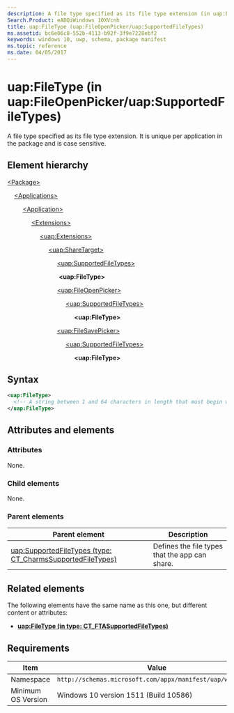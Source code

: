 ```yaml
---
description: A file type specified as its file type extension (in uap:FileOpenPicker/uap:SupportedFileTypes).
Search.Product: eADQiWindows 10XVcnh
title: uap:FileType (uap:FileOpenPicker/uap:SupportedFileTypes)
ms.assetid: bc6e06c8-552b-4113-b92f-3f9e7228ebf2
keywords: windows 10, uwp, schema, package manifest
ms.topic: reference
ms.date: 04/05/2017
---
```


# uap:FileType (in uap:FileOpenPicker/uap:SupportedFileTypes)

A file type specified as its file type extension. It is unique per application in the package and is case sensitive.

## Element hierarchy

[\<Package\>](element-package.md)

&nbsp;&nbsp;&nbsp;&nbsp;[\<Applications\>](element-applications.md)

&nbsp;&nbsp;&nbsp;&nbsp; &nbsp;&nbsp;&nbsp;&nbsp;[\<Application\>](element-application.md)

&nbsp;&nbsp;&nbsp;&nbsp; &nbsp;&nbsp;&nbsp;&nbsp; &nbsp;&nbsp;&nbsp;&nbsp;[\<Extensions\>](element-1-extensions.md)

&nbsp;&nbsp;&nbsp;&nbsp; &nbsp;&nbsp;&nbsp;&nbsp; &nbsp;&nbsp;&nbsp;&nbsp; &nbsp;&nbsp;&nbsp;&nbsp;[\<uap:Extensions\>](element-uap-extension.md)

&nbsp;&nbsp;&nbsp;&nbsp; &nbsp;&nbsp;&nbsp;&nbsp; &nbsp;&nbsp;&nbsp;&nbsp; &nbsp;&nbsp;&nbsp;&nbsp; &nbsp;&nbsp;&nbsp;&nbsp;[\<uap:ShareTarget\>](element-uap-sharetarget.md)

&nbsp;&nbsp;&nbsp;&nbsp; &nbsp;&nbsp;&nbsp;&nbsp; &nbsp;&nbsp;&nbsp;&nbsp; &nbsp;&nbsp;&nbsp;&nbsp; &nbsp;&nbsp;&nbsp;&nbsp; &nbsp;&nbsp;&nbsp;&nbsp;[\<uap:SupportedFileTypes\>](element-1-uap-supportedfiletypes.md)

&nbsp;&nbsp;&nbsp;&nbsp; &nbsp;&nbsp;&nbsp;&nbsp; &nbsp;&nbsp;&nbsp;&nbsp; &nbsp;&nbsp;&nbsp;&nbsp; &nbsp;&nbsp;&nbsp;&nbsp; &nbsp;&nbsp;&nbsp;&nbsp; **\<uap:FileType\>**

&nbsp;&nbsp;&nbsp;&nbsp; &nbsp;&nbsp;&nbsp;&nbsp; &nbsp;&nbsp;&nbsp;&nbsp; &nbsp;&nbsp;&nbsp;&nbsp; &nbsp;&nbsp;&nbsp;&nbsp; &nbsp;&nbsp;&nbsp;&nbsp;[\<uap:FileOpenPicker\>](element-uap-fileopenpicker.md)

&nbsp;&nbsp;&nbsp;&nbsp; &nbsp;&nbsp;&nbsp;&nbsp; &nbsp;&nbsp;&nbsp;&nbsp; &nbsp;&nbsp;&nbsp;&nbsp; &nbsp;&nbsp;&nbsp;&nbsp; &nbsp;&nbsp;&nbsp;&nbsp; &nbsp;&nbsp;&nbsp;&nbsp;[\<uap:SupportedFileTypes\>](element-2-uap-supportedfiletypes.md)

&nbsp;&nbsp;&nbsp;&nbsp; &nbsp;&nbsp;&nbsp;&nbsp; &nbsp;&nbsp;&nbsp;&nbsp; &nbsp;&nbsp;&nbsp;&nbsp; &nbsp;&nbsp;&nbsp;&nbsp; &nbsp;&nbsp;&nbsp;&nbsp; &nbsp;&nbsp;&nbsp;&nbsp; &nbsp;&nbsp;&nbsp;&nbsp;**\<uap:FileType\>**

&nbsp;&nbsp;&nbsp;&nbsp; &nbsp;&nbsp;&nbsp;&nbsp; &nbsp;&nbsp;&nbsp;&nbsp; &nbsp;&nbsp;&nbsp;&nbsp; &nbsp;&nbsp;&nbsp;&nbsp; &nbsp;&nbsp;&nbsp;&nbsp;[\<uap:FileSavePicker\>](element-uap-filesavepicker.md)

&nbsp;&nbsp;&nbsp;&nbsp; &nbsp;&nbsp;&nbsp;&nbsp; &nbsp;&nbsp;&nbsp;&nbsp; &nbsp;&nbsp;&nbsp;&nbsp; &nbsp;&nbsp;&nbsp;&nbsp; &nbsp;&nbsp;&nbsp;&nbsp; &nbsp;&nbsp;&nbsp;&nbsp;[\<uap:SupportedFileTypes\>](element-2-uap-supportedfiletypes.md)

&nbsp;&nbsp;&nbsp;&nbsp; &nbsp;&nbsp;&nbsp;&nbsp; &nbsp;&nbsp;&nbsp;&nbsp; &nbsp;&nbsp;&nbsp;&nbsp; &nbsp;&nbsp;&nbsp;&nbsp; &nbsp;&nbsp;&nbsp;&nbsp; &nbsp;&nbsp;&nbsp;&nbsp; &nbsp;&nbsp;&nbsp;&nbsp;**\<uap:FileType\>**

## Syntax

```xml
<uap:FileType>
  <!-- A string between 1 and 64 characters in length that must begin with a period ("."), cannot have additional periods, and cannot contain these characters: <, >, :, ", /, \, |, ?, or *. -->
</uap:FileType>
```

## Attributes and elements

### Attributes

None.

### Child elements

None.

### Parent elements

| Parent element | Description |
|-|-|
| [uap:SupportedFileTypes (type: CT_CharmsSupportedFileTypes)](element-2-uap-supportedfiletypes.md) | Defines the file types that the app can share. |

## Related elements

The following elements have the same name as this one, but different content or attributes:

- **[uap:FileType (in type: CT_FTASupportedFileTypes)](element-uap-filetype.md)**

## Requirements

| Item  | Value  |
|--|--|
| Namespace | `http://schemas.microsoft.com/appx/manifest/uap/windows10` |
| Minimum OS Version | Windows 10 version 1511 (Build 10586) |
